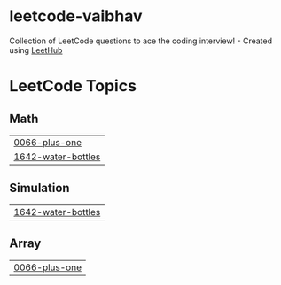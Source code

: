# leetcode-vaibhav
Collection of LeetCode questions to ace the coding interview! - Created using [LeetHub](https://github.com/QasimWani/LeetHub)

<!---LeetCode Topics Start-->
# LeetCode Topics
## Math
|  |
| ------- |
| [0066-plus-one](https://github.com/Vaibhav007-code/leetcode-vaibhav/tree/master/0066-plus-one) |
| [1642-water-bottles](https://github.com/Vaibhav007-code/leetcode-vaibhav/tree/master/1642-water-bottles) |
## Simulation
|  |
| ------- |
| [1642-water-bottles](https://github.com/Vaibhav007-code/leetcode-vaibhav/tree/master/1642-water-bottles) |
## Array
|  |
| ------- |
| [0066-plus-one](https://github.com/Vaibhav007-code/leetcode-vaibhav/tree/master/0066-plus-one) |
<!---LeetCode Topics End-->